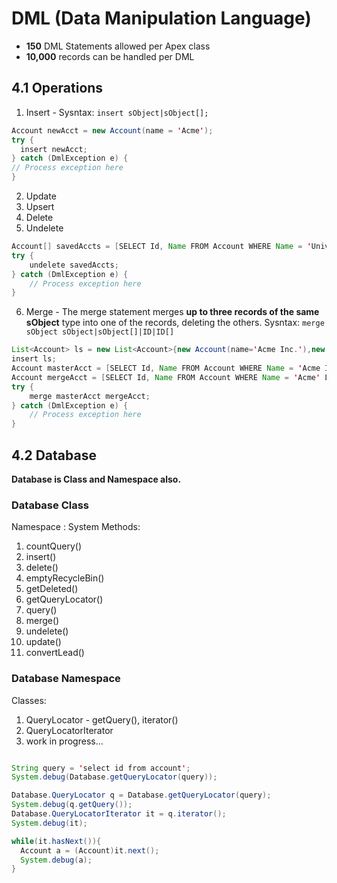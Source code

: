 # DML (Data Manipulation Language)

- **150** DML Statements allowed per Apex class
- **10,000** records can be handled per DML

## 4.1 Operations

1. Insert - Sysntax: ```insert sObject|sObject[]; ```

  ``` java
  Account newAcct = new Account(name = 'Acme');
  try {
    insert newAcct;
  } catch (DmlException e) {
  // Process exception here
  }
  ```

2. Update
3. Upsert
4. Delete
5. Undelete

  ``` java
  Account[] savedAccts = [SELECT Id, Name FROM Account WHERE Name = 'Universal Containers' ALL ROWS]; 
  try {
      undelete savedAccts;
  } catch (DmlException e) {
      // Process exception here
  }
  ```

6. Merge - The merge statement merges **up to three records of the same sObject** type into one of the records, deleting the others.
  Sysntax: ```merge sObject sObject|sObject[]|ID|ID[]```

  ``` java
  List<Account> ls = new List<Account>{new Account(name='Acme Inc.'),new Account(name='Acme')};
  insert ls;
  Account masterAcct = [SELECT Id, Name FROM Account WHERE Name = 'Acme Inc.' LIMIT 1];
  Account mergeAcct = [SELECT Id, Name FROM Account WHERE Name = 'Acme' LIMIT 1];
  try {
      merge masterAcct mergeAcct;
  } catch (DmlException e) {
      // Process exception here
  }
```

## 4.2 Database

**Database is Class and Namespace also.**


### Database Class

Namespace : System
Methods:

1. countQuery()
2. insert()
3. delete()
4. emptyRecycleBin()
5. getDeleted()
6. getQueryLocator()
7. query()
8. merge()
9. undelete()
10. update()
11. convertLead()

### Database Namespace

Classes:

1. QueryLocator - getQuery(), iterator()
2. QueryLocatorIterator
3. work in progress...

  ``` java
  ```

  ``` java
  String query = 'select id from account';
  System.debug(Database.getQueryLocator(query));

  Database.QueryLocator q = Database.getQueryLocator(query);
  System.debug(q.getQuery());
  Database.QueryLocatorIterator it = q.iterator();
  System.debug(it);

  while(it.hasNext()){
    Account a = (Account)it.next();
    System.debug(a);
  }
  ```
